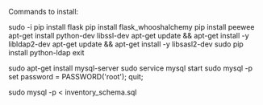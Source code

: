 Commands to install:

sudo -i
pip install flask
pip install flask_whooshalchemy
pip install peewee
apt-get install python-dev libssl-dev
apt-get update && apt-get install -y libldap2-dev
apt-get update && apt-get install -y libsasl2-dev
sudo pip install python-ldap
exit

sudo apt-get install mysql-server
sudo service mysql start
sudo mysql -p
<empty password>
set password = PASSWORD('root');
quit;

sudo mysql -p < inventory_schema.sql
